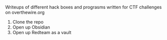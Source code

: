 Writeups of different hack boxes and prograsms written for CTF challenges on overthewire.org

1. Clone the repo
2. Open up Obsidian
3. Open up Redteam as a vault
   
